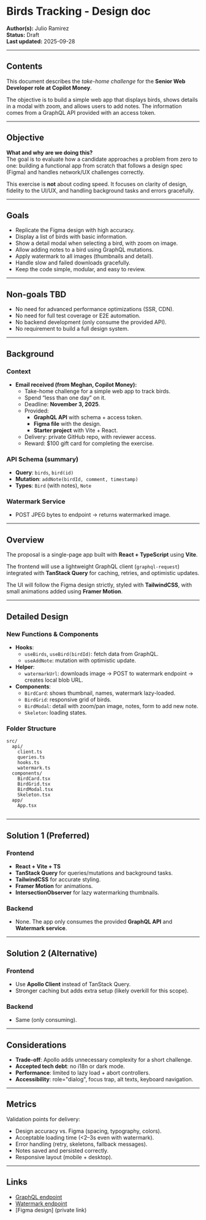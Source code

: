 # Birds Tracking - Design doc

**Author(s):** Julio Ramirez  
**Status:** Draft  
**Last updated:** 2025-09-28  

---

## Contents
This document describes the *take-home challenge* for the **Senior Web Developer role at Copilot Money**.  

The objective is to build a simple web app that displays birds, shows details in a modal with zoom, and allows users to add notes. The information comes from a GraphQL API provided with an access token.  

---

## Objective
**What and why are we doing this?**  
The goal is to evaluate how a candidate approaches a problem from zero to one: building a functional app from scratch that follows a design spec (Figma) and handles network/UX challenges correctly.  

This exercise is **not** about coding speed. It focuses on clarity of design, fidelity to the UI/UX, and handling background tasks and errors gracefully.  

---

## Goals
- Replicate the Figma design with high accuracy.  
- Display a list of birds with basic information.  
- Show a detail modal when selecting a bird, with zoom on image.  
- Allow adding notes to a bird using GraphQL mutations.  
- Apply watermark to all images (thumbnails and detail).  
- Handle slow and failed downloads gracefully.  
- Keep the code simple, modular, and easy to review.  

---

## Non-goals  TBD
- No need for advanced performance optimizations (SSR, CDN).  
- No need for full test coverage or E2E automation.  
- No backend development (only consume the provided API).  
- No requirement to build a full design system.  

---

## Background
### Context
- **Email received (from Meghan, Copilot Money):**  
  - Take-home challenge for a simple web app to track birds.  
  - Spend “less than one day” on it.  
  - Deadline: **November 3, 2025**.  
  - Provided:  
    - **GraphQL API** with schema + access token.  
    - **Figma file** with the design.  
    - **Starter project** with Vite + React.  
  - Delivery: private GitHub repo, with reviewer access.  
  - Reward: $100 gift card for completing the exercise.  

### API Schema (summary)
- **Query**: `birds`, `bird(id)`  
- **Mutation**: `addNote(birdId, comment, timestamp)`  
- **Types**: `Bird` (with notes), `Note`  

### Watermark Service
- POST JPEG bytes to endpoint → returns watermarked image.  

---

## Overview
The proposal is a single-page app built with **React + TypeScript** using **Vite**.  

The frontend will use a lightweight GraphQL client (`graphql-request`) integrated with **TanStack Query** for caching, retries, and optimistic updates.  

The UI will follow the Figma design strictly, styled with **TailwindCSS**, with small animations added using **Framer Motion**.  

---

## Detailed Design

### New Functions & Components
- **Hooks**:  
  - `useBirds`, `useBird(birdId)`: fetch data from GraphQL.  
  - `useAddNote`: mutation with optimistic update.  
- **Helper**:  
  - `watermarkUrl`: downloads image → POST to watermark endpoint → creates local blob URL.  
- **Components**:  
  - `BirdCard`: shows thumbnail, names, watermark lazy-loaded.  
  - `BirdGrid`: responsive grid of birds.  
  - `BirdModal`: detail with zoom/pan image, notes, form to add new note.  
  - `Skeleton`: loading states.  

### Folder Structure

``` 
src/
  api/
    client.ts
    queries.ts
    hooks.ts
    watermark.ts
  components/
    BirdCard.tsx
    BirdGrid.tsx
    BirdModal.tsx
    Skeleton.tsx
  app/
    App.tsx
    
```

---

## Solution 1 (Preferred)

### Frontend
- **React + Vite + TS**  
- **TanStack Query** for queries/mutations and background tasks.  
- **TailwindCSS** for accurate styling.  
- **Framer Motion** for animations.  
- **IntersectionObserver** for lazy watermarking thumbnails.  

### Backend
- None. The app only consumes the provided **GraphQL API** and **Watermark service**.  

---

## Solution 2 (Alternative)

### Frontend
- Use **Apollo Client** instead of TanStack Query.  
- Stronger caching but adds extra setup (likely overkill for this scope).  

### Backend
- Same (only consuming).  

---

## Considerations
- **Trade-off**: Apollo adds unnecessary complexity for a short challenge.  
- **Accepted tech debt**: no i18n or dark mode.  
- **Performance**: limited to lazy load + abort controllers.  
- **Accessibility**: role="dialog", focus trap, alt texts, keyboard navigation.  

---

## Metrics
Validation points for delivery:  
- Design accuracy vs. Figma (spacing, typography, colors).  
- Acceptable loading time (<2–3s even with watermark).  
- Error handling (retry, skeletons, fallback messages).  
- Notes saved and persisted correctly.  
- Responsive layout (mobile + desktop).  

---

## Links
- [GraphQL endpoint](https://takehome.graphql.copilot.money)  
- [Watermark endpoint](https://us-central1-copilot-take-home.cloudfunctions.net/watermark)  
- [Figma design] (private link)  
